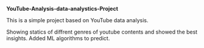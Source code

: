**YouTube-Analysis-data-analystics-Project**

This is a simple project based on YouTube data analysis.

Showing statics of diffrent genres of youtube contents and showed the best insights.
Added ML algorithms to predict. 

